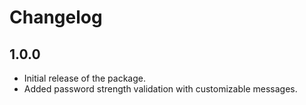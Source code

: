 # Changelog

## 1.0.0
- Initial release of the package.
- Added password strength validation with customizable messages.